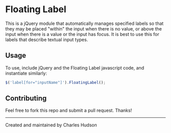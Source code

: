 # Floating Label

This is a jQuery module that automatically manages specified labels so that they
may be placed "within" the input when there is no value, or above the input when
there is a value or the input has focus. It is best to use this for labels that
describe textual input types.

## Usage

To use, include jQuery and the Floating Label javascript code, and instantiate similarly:

```js
$('label[for="inputName"]').FloatingLabel();
```

## Contributing

Feel free to fork this repo and submit a pull request. Thanks!

---

Created and maintained by Charles Hudson

